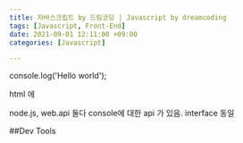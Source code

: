 ```yaml
---
title: 자바스크립트 by 드림코딩 | Javascript by dreamcoding
tags: [Javascript, Front-End]
date: 2021-09-01 12:11:00 +09:00
categories: [Javascript]

---
```

console.log('Hello world');

html 에 <script src="--.js"></script>

node.js, web.api 둘다 console에 대한 api 가 있음. interface 동일

##Dev Tools

